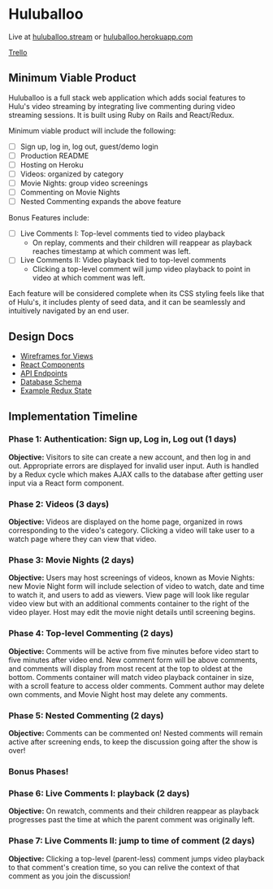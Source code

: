 # Huluballoo

Live at [huluballoo.stream][custom-domain] or [huluballoo.herokuapp.com][heroku]

[Trello][trello]

[custom-domain]: http://www.huluballoo.stream
[heroku]: https://huluballoo.herokuapp.com
[trello]: https://trello.com/b/n9X3yAEd/huluballoo

## Minimum Viable Product

Huluballoo is a full stack web application which adds social features to Hulu's video streaming by integrating live commenting during video streaming sessions. It is built using Ruby on Rails and React/Redux.

Minimum viable product will include the following:

- [ ] Sign up, log in, log out, guest/demo login
- [ ] Production README
- [ ] Hosting on Heroku
- [ ] Videos: organized by category
- [ ] Movie Nights: group video screenings
- [ ] Commenting on Movie Nights
- [ ] Nested Commenting expands the above feature

Bonus Features include:

- [ ] Live Comments I: Top-level comments tied to video playback
  - On replay, comments and their children will reappear as playback reaches timestamp at which comment was left.
- [ ] Live Comments II: Video playback tied to top-level comments
  - Clicking a top-level comment will jump video playback to point in video at which comment was left.

Each feature will be considered complete when its CSS styling feels like that of Hulu's, it includes plenty of seed data, and it can be seamlessly and intuitively navigated by an end user.

## Design Docs
* [Wireframes for Views][wireframes]
* [React Components][components]
* [API Endpoints][api-endpoints]
* [Database Schema][schema]
* [Example Redux State][sample-state]

[wireframes]: wireframes
[components]: component-hierarchy.md
[api-endpoints]: api-endpoints.md
[schema]: schema.md
[sample-state]: sample-state.md

## Implementation Timeline

### Phase 1: Authentication: Sign up, Log in, Log out (1 days)

**Objective:** Visitors to site can create a new account, and then log in and out. Appropriate errors are displayed for invalid user input. Auth is handled by a Redux cycle which makes AJAX calls to the database after getting user input via a React form component.

### Phase 2: Videos (3 days)

**Objective:** Videos are displayed on the home page, organized in rows corresponding to the video's category. Clicking a video will take user to a watch page where they can view that video.

### Phase 3: Movie Nights (2 days)

**Objective:** Users may host screenings of videos, known as Movie Nights: new Movie Night form will include selection of video to watch, date and time to watch it, and users to add as viewers. View page will look like regular video view but with an additional comments container to the right of the video player. Host may edit the movie night details until screening begins.

### Phase 4: Top-level Commenting (2 days)

**Objective:** Comments will be active from five minutes before video start to five minutes after video end. New comment form will be above comments, and comments will display from most recent at the top to oldest at the bottom. Comments container will match video playback container in size, with a scroll feature to access older comments. Comment author may delete own comments, and Movie Night host may delete any comments.

### Phase 5: Nested Commenting (2 days)

**Objective:** Comments can be commented on! Nested comments will remain active after screening ends, to keep the discussion going after the show is over!

### Bonus Phases!

### Phase 6: Live Comments I: playback (2 days)

**Objective:** On rewatch, comments and their children reappear as playback progresses past the time at which the parent comment was originally left.

### Phase 7: Live Comments II: jump to time of comment (2 days)

**Objective:** Clicking a top-level (parent-less) comment jumps video playback to that comment's creation time, so you can relive the context of that comment as you join the discussion!
